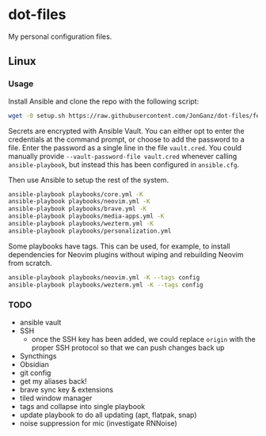 # dot-files
My personal configuration files.

## Linux

### Usage

Install Ansible and clone the repo with the following script:

```sh
wget -0 setup.sh https://raw.githubusercontent.com/JonGanz/dot-files/feature/ubuntu-scripts/setup.sh && echo "25ba10dcf22500973a62235bdd5900cc4dd3483a15ff810b69a2871a05e81688 setup.sh" | sha256sum -c - && bash setup.sh
```

Secrets are encrypted with Ansible Vault. You can either opt to enter the credentials at the command prompt, or choose to add the password to a file. Enter the password as a single line in the file `vault.cred`. You could manually provide `--vault-password-file vault.cred` whenever calling `ansible-playbook`, but instead this has been configured in `ansible.cfg`.

Then use Ansible to setup the rest of the system.

```sh
ansible-playbook playbooks/core.yml -K
ansible-playbook playbooks/neovim.yml -K
ansible-playbook playbooks/brave.yml -K
ansible-playbook playbooks/media-apps.yml -K
ansible-playbook playbooks/wezterm.yml -K
ansible-playbook playbooks/personalization.yml
```

Some playbooks have tags. This can be used, for example, to install dependencies for Neovim plugins without wiping and rebuilding Neovim from scratch.

```sh
ansible-playbook playbooks/neovim.yml -K --tags config
ansible-playbook playbooks/wezterm.yml -K --tags config
```

### TODO
- ansible vault
- SSH
    - once the SSH key has been added, we could replace `origin` with the proper SSH protocol so that we can push changes back up
- Syncthings
- Obsidian
- git config
- get my aliases back!
- brave sync key & extensions
- tiled window manager
- tags and collapse into single playbook
- update playbook to do all updating (apt, flatpak, snap)
- noise suppression for mic (investigate RNNoise)
